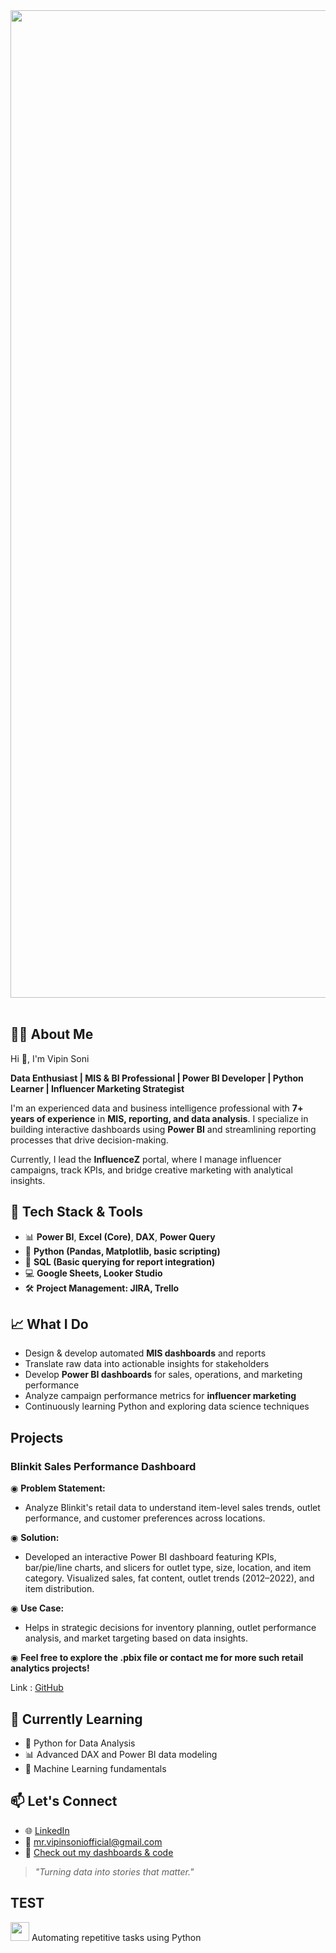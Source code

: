 <div align="center">
 
<img src="https://user-images.githubusercontent.com/74038190/221352995-5ac18bdf-1a19-4f99-bbb6-77559b220470.gif" width="1580">
<br><br>

</div>

## 👨‍💻 About Me

Hi 👋, I'm Vipin Soni

**Data Enthusiast | MIS & BI Professional | Power BI Developer | Python Learner | Influencer Marketing Strategist**

I'm an experienced data and business intelligence professional with **7+ years of experience** in **MIS, reporting, and data analysis**. I specialize in building interactive dashboards using **Power BI** and streamlining reporting processes that drive decision-making.

Currently, I lead the **InfluenceZ** portal, where I manage influencer campaigns, track KPIs, and bridge creative marketing with analytical insights.

## 🚀 Tech Stack & Tools

- 📊 **Power BI**, **Excel (Core)**, **DAX**, **Power Query**  
- 🐍 **Python (Pandas, Matplotlib, basic scripting)**
- 📁 **SQL (Basic querying for report integration)**
- 💻 **Google Sheets, Looker Studio**
- 🛠️ **Project Management: JIRA, Trello**

## 📈 What I Do

- Design & develop automated **MIS dashboards** and reports
- Translate raw data into actionable insights for stakeholders
- Develop **Power BI dashboards** for sales, operations, and marketing performance
- Analyze campaign performance metrics for **influencer marketing**
- Continuously learning Python and exploring data science techniques

## Projects

### **Blinkit Sales Performance Dashboard**

◉ **Problem Statement:**
- Analyze Blinkit's retail data to understand item-level sales trends, outlet performance, and customer preferences across locations.

◉ **Solution:**
- Developed an interactive Power BI dashboard featuring KPIs, bar/pie/line charts, and slicers for outlet type, size, location, and item category. Visualized sales, fat content, outlet trends (2012–2022), and item distribution.

◉ **Use Case:**
- Helps in strategic decisions for inventory planning, outlet performance analysis, and market targeting based on data insights.

◉ **Feel free to explore the .pbix file or contact me for more such retail analytics projects!**

Link&nbsp;:&nbsp;[GitHub](https://github.com/VipinSoni-Git)

## 🌱 Currently Learning

- 🐍 Python for Data Analysis
- 📊 Advanced DAX and Power BI data modeling
- 🧠 Machine Learning fundamentals

## 📫 Let's Connect

- 🌐 [LinkedIn](https://www.linkedin.com/in/er-vipinsoni/)
- 📧 mr.vipinsoniofficial@gmail.com
- 🧰 [Check out my dashboards & code](https://github.com/VipinSoni-Git)

> *"Turning data into stories that matter."*


## TEST
  <img src="https://user-images.githubusercontent.com/74038190/212284087-bbe7e430-757e-4901-90bf-4cd2ce3e1852.gif" width="30"/>&nbsp;Automating repetitive tasks using Python
